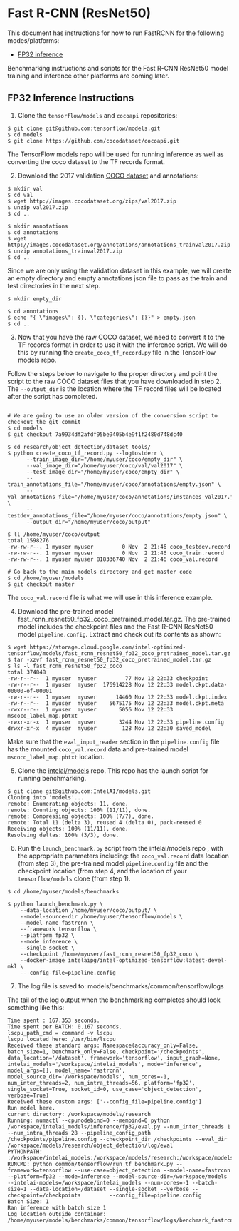 # Fast R-CNN (ResNet50)

This document has instructions for how to run FastRCNN for the
following modes/platforms:
* [FP32 inference](#fp32-inference-instructions)

Benchmarking instructions and scripts for the Fast R-CNN ResNet50 model training and inference
other platforms are coming later.

## FP32 Inference Instructions

1. Clone the `tensorflow/models` and `cocoapi` repositories:

```
$ git clone git@github.com:tensorflow/models.git
$ cd models
$ git clone https://github.com/cocodataset/cocoapi.git

```

The TensorFlow models repo will be used for running inference as well as
converting the coco dataset to the TF records format.

2.  Download the 2017 validation
[COCO dataset](http://cocodataset.org/#home) and annotations:

```
$ mkdir val
$ cd val
$ wget http://images.cocodataset.org/zips/val2017.zip
$ unzip val2017.zip
$ cd ..

$ mkdir annotations
$ cd annotations
$ wget http://images.cocodataset.org/annotations/annotations_trainval2017.zip
$ unzip annotations_trainval2017.zip
$ cd ..
```

Since we are only using the validation dataset in this example, we will
create an empty directory and empty annotations json file to pass as the
train and test directories in the next step.

```
$ mkdir empty_dir

$ cd annotations
$ echo "{ \"images\": {}, \"categories\": {}}" > empty.json
$ cd ..
```

3. Now that you have the raw COCO dataset, we need to convert it to the
TF records format in order to use it with the inference script.  We will
do this by running the `create_coco_tf_record.py` file in the TensorFlow
models repo.

Follow the steps below to navigate to the proper directory and point the
script to the raw COCO dataset files that you have downloaded in step 2.
The `--output_dir` is the location where the TF record files will be
located after the script has completed.

```

# We are going to use an older version of the conversion script to checkout the git commit
$ cd models
$ git checkout 7a9934df2afdf95be9405b4e9f1f2480d748dc40

$ cd research/object_detection/dataset_tools/
$ python create_coco_tf_record.py --logtostderr \
      --train_image_dir="/home/myuser/coco/empty_dir" \
      --val_image_dir="/home/myuser/coco/val/val2017" \
      --test_image_dir="/home/myuser/coco/empty_dir" \
      --train_annotations_file="/home/myuser/coco/annotations/empty.json" \
      --val_annotations_file="/home/myuser/coco/annotations/instances_val2017.json" \
      --testdev_annotations_file="/home/myuser/coco/annotations/empty.json" \
      --output_dir="/home/myuser/coco/output"

$ ll /home/myuser/coco/output
total 1598276
-rw-rw-r--. 1 myuser myuser         0 Nov  2 21:46 coco_testdev.record
-rw-rw-r--. 1 myuser myuser         0 Nov  2 21:46 coco_train.record
-rw-rw-r--. 1 myuser myuser 818336740 Nov  2 21:46 coco_val.record

# Go back to the main models directory and get master code
$ cd /home/myuser/models
$ git checkout master
```

The `coco_val.record` file is what we will use in this inference example.

4. Download the pre-trained model fast_rcnn_resnet50_fp32_coco_pretrained_model.tar.gz.
The pre-trained model includes the checkpoint files and the Fast R-CNN ResNet50 model `pipeline.config`.
Extract and check out its contents as shown:
```
$ wget https://storage.cloud.google.com/intel-optimized-tensorflow/models/fast_rcnn_resnet50_fp32_coco_pretrained_model.tar.gz
$ tar -xzvf fast_rcnn_resnet50_fp32_coco_pretrained_model.tar.gz
$ ls -l fast_rcnn_resnet50_fp32_coco
total 374848
-rw-r--r--  1 myuser  myuser         77 Nov 12 22:33 checkpoint
-rw-r--r--  1 myuser  myuser  176914228 Nov 12 22:33 model.ckpt.data-00000-of-00001
-rw-r--r--  1 myuser  myuser      14460 Nov 12 22:33 model.ckpt.index
-rw-r--r--  1 myuser  myuser    5675175 Nov 12 22:33 model.ckpt.meta
-rwxr--r--  1 myuser  myuser       5056 Nov 12 22:33 mscoco_label_map.pbtxt
-rwxr-xr-x  1 myuser  myuser       3244 Nov 12 22:33 pipeline.config
drwxr-xr-x  4 myuser  myuser        128 Nov 12 22:30 saved_model

```
Make sure that the `eval_input_reader` section in the `pipeline.config` file has the mounted 
`coco_val.record` data and pre-trained model `mscoco_label_map.pbtxt` location.

5. Clone the [intelai/models](https://github.com/intelai/models) repo.
This repo has the launch script for running benchmarking.

```
$ git clone git@github.com:IntelAI/models.git
Cloning into 'models'...
remote: Enumerating objects: 11, done.
remote: Counting objects: 100% (11/11), done.
remote: Compressing objects: 100% (7/7), done.
remote: Total 11 (delta 3), reused 4 (delta 0), pack-reused 0
Receiving objects: 100% (11/11), done.
Resolving deltas: 100% (3/3), done.
```

6. Run the `launch_benchmark.py` script from the intelai/models repo
, with the appropriate parameters including: the 
`coco_val.record` data location (from step 3), the pre-trained model
`pipeline.config` file and the checkpoint location (from step 4, and the
location of your `tensorflow/models` clone (from step 1).

```
$ cd /home/myuser/models/benchmarks

$ python launch_benchmark.py \
    --data-location /home/myuser/coco/output/ \
    --model-source-dir /home/myuser/tensorflow/models \
    --model-name fastrcnn \
    --framework tensorflow \
    --platform fp32 \
    --mode inference \
    --single-socket \
    --checkpoint /home/myuser/fast_rcnn_resnet50_fp32_coco \
    --docker-image intelaipg/intel-optimized-tensorflow:latest-devel-mkl \
    -- config-file=pipeline.config
```

7. The log file is saved to:
models/benchmarks/common/tensorflow/logs

The tail of the log output when the benchmarking completes should look
something like this:

```
Time spent : 167.353 seconds.
Time spent per BATCH: 0.167 seconds.
lscpu_path_cmd = command -v lscpu
lscpu located here: /usr/bin/lscpu
Received these standard args: Namespace(accuracy_only=False, batch_size=1, benchmark_only=False, checkpoint='/checkpoints', data_location='/dataset', framework='tensorflow', input_graph=None, intelai_models='/workspace/intelai_models', mode='inference', model_args=[], model_name='fastrcnn', model_source_dir='/workspace/models', num_cores=-1, num_inter_threads=2, num_intra_threads=56, platform='fp32', single_socket=True, socket_id=0, use_case='object_detection', verbose=True)
Received these custom args: ['--config_file=pipeline.config']
Run model here.
current directory: /workspace/models/research
Running: numactl --cpunodebind=0 --membind=0 python /workspace/intelai_models/inference/fp32/eval.py --num_inter_threads 1 --num_intra_threads 28 --pipeline_config_path /checkpoints/pipeline.config --checkpoint_dir /checkpoints --eval_dir /workspace/models/research/object_detection/log/eval
PYTHONPATH: :/workspace/intelai_models:/workspace/models/research:/workspace/models/research/slim:/workspace/models
RUNCMD: python common/tensorflow/run_tf_benchmark.py --framework=tensorflow --use-case=object_detection --model-name=fastrcnn --platform=fp32 --mode=inference --model-source-dir=/workspace/models --intelai-models=/workspace/intelai_models --num-cores=-1 --batch-size=1 --data-location=/dataset --single-socket --verbose --checkpoint=/checkpoints         --config_file=pipeline.config 
Batch Size: 1
Ran inference with batch size 1
Log location outside container: /home/myuser/models/benchmarks/common/tensorflow/logs/benchmark_fastrcnn_inference.log
```
